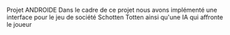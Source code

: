 Projet ANDROIDE
Dans le cadre de ce projet nous avons implémenté une interface pour le jeu de société Schotten Totten ainsi qu'une IA qui affronte le joueur
